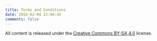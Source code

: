 ```yaml
---
title: Terms and Conditions
date: 2018-02-04 22:44:42
comments: false
---
```


All content is released under the [Creative Commons BY-SA 4.0](https://creativecommons.org/licenses/by-sa/4.0/) license.
